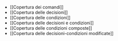 - [[Copertura dei comandi]]
- [[Copertura delle decisioni]]
- [[Copertura delle condizioni]]
- [[Copertura delle decisioni e condizioni]]
- [[Copertura delle condizioni composte]]
- [[Copertura delle decisioni-condizioni modificate]]